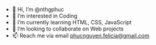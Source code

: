 - 👋 Hi, I’m @nthgphuc
- 👀 I’m interested in Coding
- 🌱 I’m currently learning HTML, CSS, JavaScript
- 💞️ I’m looking to collaborate on Web projects
- 📫 Reach me via email phucnguyen.felicia@gmail.com

<!---
nthgphuc/nthgphuc is a ✨ special ✨ repository because its `README.md` (this file) appears on your GitHub profile.
You can click the Preview link to take a look at your changes.
--->

